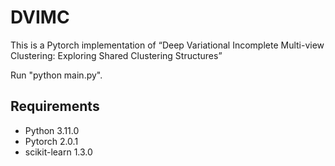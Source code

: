 # DVIMC

This is a Pytorch implementation of “Deep Variational Incomplete Multi-view Clustering: Exploring Shared Clustering Structures”

Run "python main.py".
## Requirements

- Python 3.11.0
- Pytorch 2.0.1
- scikit-learn 1.3.0
